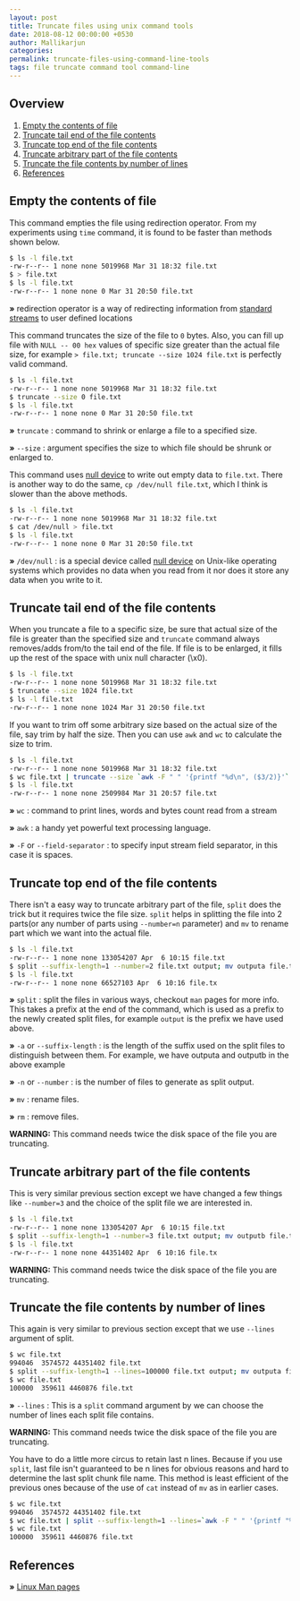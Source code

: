 ```yaml
---
layout: post
title: Truncate files using unix command tools
date: 2018-08-12 00:00:00 +0530
author: Mallikarjun
categories:
permalink: truncate-files-using-command-line-tools
tags: file truncate command tool command-line
---
```


## Overview

1. [Empty the contents of file](#empty-the-contents-of-file)
2. [Truncate tail end of the file contents](#truncate-tail-end-of-the-file-contents)
3. [Truncate top end of the file contents](#truncate-top-end-of-the-file-contents)
4. [Truncate arbitrary part of the file contents](#truncate-arbitrary-part-of-the-file-contents)
5. [Truncate the file contents by number of lines](#truncate-the-file-contents-by-number-of-lines)
6. [References](#references)

## Empty the contents of file
	
This command empties the file using redirection operator. From my experiments using `time` command, it is found to be faster than methods shown below.

``` bash
$ ls -l file.txt
-rw-r--r-- 1 none none 5019968 Mar 31 18:32 file.txt
$ > file.txt
$ ls -l file.txt
-rw-r--r-- 1 none none 0 Mar 31 20:50 file.txt
```


**&raquo;** redirection operator is a way of redirecting information from [standard streams](http://en.wikipedia.org/wiki/Standard_streams) to user defined locations

This command truncates the size of the file to `0` bytes. Also, you can fill up file with `NULL -- 00 hex` values of specific size greater than the actual file size, for example `> file.txt; truncate --size 1024 file.txt` is perfectly valid command.

``` bash
$ ls -l file.txt
-rw-r--r-- 1 none none 5019968 Mar 31 18:32 file.txt
$ truncate --size 0 file.txt
$ ls -l file.txt
-rw-r--r-- 1 none none 0 Mar 31 20:50 file.txt
```

**&raquo;** `truncate` : command to shrink or enlarge a file to a specified size.

**&raquo;** `--size` : argument specifies the size to which file should be shrunk or enlarged to.

This command uses [null device](http://en.wikipedia.org/wiki//dev/null) to write out empty data to `file.txt`. There is another way to do the same, `cp /dev/null file.txt`, which I think is slower than the above methods.

``` bash
$ ls -l file.txt
-rw-r--r-- 1 none none 5019968 Mar 31 18:32 file.txt
$ cat /dev/null > file.txt
$ ls -l file.txt
-rw-r--r-- 1 none none 0 Mar 31 20:50 file.txt
```

**&raquo;** `/dev/null` :  is a special device called [null device](http://en.wikipedia.org/wiki//dev/null) on Unix-like operating systems which provides no data when you read from it nor does it store any data when you write to it.

## Truncate tail end of the file contents

When you truncate a file to a specific size, be sure that actual size of the file is greater than the specified size and `truncate` command always removes/adds from/to the tail end of the file. If file is to be enlarged, it fills up the rest of the space with unix null character (\x0).

``` bash
$ ls -l file.txt
-rw-r--r-- 1 none none 5019968 Mar 31 18:32 file.txt
$ truncate --size 1024 file.txt
$ ls -l file.txt
-rw-r--r-- 1 none none 1024 Mar 31 20:50 file.txt
```

If you want to trim off some arbitrary size based on the actual size of the file, say trim by half the size. Then you can use `awk` and `wc` to calculate the size to trim.

``` bash
$ ls -l file.txt
-rw-r--r-- 1 none none 5019968 Mar 31 18:32 file.txt
$ wc file.txt | truncate --size `awk -F " " '{printf "%d\n", ($3/2)}'` file.txt
$ ls -l file.txt
-rw-r--r-- 1 none none 2509984 Mar 31 20:57 file.txt
```

**&raquo;** `wc` : command to print lines, words and bytes count read from a stream

**&raquo;** `awk` : a handy yet powerful text processing language.

**&raquo;** `-F` or `--field-separator` : to specify input stream field separator, in this case it is spaces. 

## Truncate top end of the file contents

There isn't a easy way to truncate arbitrary part of the file, `split` does the trick but it requires twice the file size. `split` helps in splitting the file into 2 parts(or any number of parts using `--number=n` parameter) and `mv` to rename part which we want into the actual file. 

``` bash
$ ls -l file.txt
-rw-r--r-- 1 none none 133054207 Apr  6 10:15 file.txt
$ split --suffix-length=1 --number=2 file.txt output; mv outputa file.txt; rm outputb
$ ls -l file.txt 
-rw-r--r-- 1 none none 66527103 Apr  6 10:16 file.tx
```

**&raquo;** `split` : split the files in various ways, checkout `man` pages for more info. This takes a prefix at the end of the command, which is used as a prefix to the newly created split files, for example `output` is the prefix we have used above.

**&raquo;** `-a` or `--suffix-length` : is the length of the suffix used on the split files to distinguish between them. For example, we have outputa and outputb in the above example

**&raquo;** `-n` or `--number` : is the number of files to generate as split output.

**&raquo;** `mv` : rename files.

**&raquo;** `rm` : remove files.

**WARNING:** This command needs twice the disk space of the file you are truncating.

## Truncate arbitrary part of the file contents

This is very similar previous section except we have changed a few things like `--number=3` and the choice of the split file we are interested in. 

``` bash
$ ls -l file.txt
-rw-r--r-- 1 none none 133054207 Apr  6 10:15 file.txt
$ split --suffix-length=1 --number=3 file.txt output; mv outputb file.txt; rm outputa outputc
$ ls -l file.txt 
-rw-r--r-- 1 none none 44351402 Apr  6 10:16 file.tx
```

**WARNING:** This command needs twice the disk space of the file you are truncating.

## Truncate the file contents by number of lines

This again is very similar to previous section except that we use `--lines` argument of split. 

``` bash
$ wc file.txt 
994046  3574572 44351402 file.txt
$ split --suffix-length=1 --lines=100000 file.txt output; mv outputa file.txt; rm output*;
$ wc file.txt 
100000  359611 4460876 file.txt
```

**&raquo;** `--lines` : This is a `split` command argument by we can choose the number of lines each split file contains.

**WARNING:** This command needs twice the disk space of the file you are truncating.

You have to do a little more circus to retain last n lines. Because if you use `split`, last file isn't guaranteed to be n lines for obvious reasons and hard to determine the last split chunk file name. This method is least efficient of the previous ones because of the use of `cat` instead of `mv` as in earlier cases.

``` bash
$ wc file.txt
994046  3574572 44351402 file.txt
$ wc file.txt | split --suffix-length=1 --lines=`awk -F " " '{printf "%d\n", ($1-100000)}'` file.txt output; rm outputa; cat output* > file.txt
$ wc file.txt 
100000  359611 4460876 file.txt
```

## References
**&raquo;** [Linux Man pages](https://www.kernel.org/doc/man-pages/)
